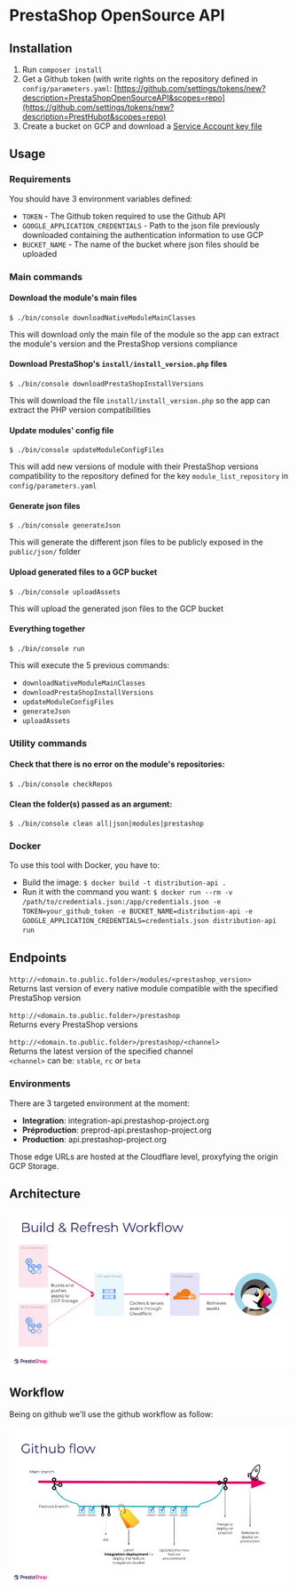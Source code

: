 # PrestaShop OpenSource API

## Installation

1. Run `composer install`
2. Get a Github token (with write rights on the repository defined in `config/parameters.yaml`: [https://github.com/settings/tokens/new?description=PrestaShopOpenSourceAPI&scopes=repo](https://github.com/settings/tokens/new?description=PrestHubot&scopes=repo)
3. Create a bucket on GCP and download a [Service Account key file](https://developers.google.com/identity/protocols/OAuth2ServiceAccount#creatinganaccount)

## Usage

### Requirements
You should have 3 environment variables defined:
- `TOKEN` - The Github token required to use the Github API
- `GOOGLE_APPLICATION_CREDENTIALS` - Path to the json file previously downloaded containing the authentication information to use GCP
- `BUCKET_NAME` - The name of the bucket where json files should be uploaded

### Main commands

#### Download the module's main files
```shell
$ ./bin/console downloadNativeModuleMainClasses
```
This will download only the main file of the module so the app can extract the module's version and the PrestaShop versions compliance

#### Download PrestaShop's `install/install_version.php` files
```shell
$ ./bin/console downloadPrestaShopInstallVersions
```
This will download the file `install/install_version.php` so the app can extract the PHP version compatibilities

#### Update modules' config file
```shell
$ ./bin/console updateModuleConfigFiles
```
This will add new versions of module with their PrestaShop versions compatibility to the repository defined for the key `module_list_repository` in `config/parameters.yaml`

#### Generate json files
```shell
$ ./bin/console generateJson
```
This will generate the different json files to be publicly exposed in the `public/json/` folder

#### Upload generated files to a GCP bucket
```shell
$ ./bin/console uploadAssets
```
This will upload the generated json files to the GCP bucket

#### Everything together
```shell
$ ./bin/console run
```
This will execute the 5 previous commands:
- `downloadNativeModuleMainClasses`
- `downloadPrestaShopInstallVersions`
- `updateModuleConfigFiles`
- `generateJson`
- `uploadAssets`

### Utility commands

#### Check that there is no error on the module's repositories:
```shell
$ ./bin/console checkRepos
```

#### Clean the folder(s) passed as an argument:
```shell
$ ./bin/console clean all|json|modules|prestashop
```

### Docker

To use this tool with Docker, you have to:
- Build the image: `$ docker build -t distribution-api .`
- Run it with the command you want: `$ docker run --rm -v /path/to/credentials.json:/app/credentials.json -e TOKEN=your_github_token -e BUCKET_NAME=distribution-api -e GOOGLE_APPLICATION_CREDENTIALS=credentials.json distribution-api run`

## Endpoints

`http://<domain.to.public.folder>/modules/<prestashop_version>`<br>
Returns last version of every native module compatible with the specified PrestaShop version

`http://<domain.to.public.folder>/prestashop`<br>
Returns every PrestaShop versions

`http://<domain.to.public.folder>/prestashop/<channel>`<br>
Returns the latest version of the specified channel<br>
`<channel>` can be: `stable`, `rc` or `beta`

### Environments

There are 3 targeted environment at the moment:

* **Integration**: integration-api.prestashop-project.org
* **Préproduction**: preprod-api.prestashop-project.org
* **Production**: api.prestashop-project.org

Those edge URLs are hosted at the Cloudflare level, proxyfying the origin GCP Storage.

## Architecture

![alt text](pics/architecture.png "Build & Refresh Workflow")

## Workflow

Being on github we'll use the github workflow as follow:

![alt text](pics/workflow.png "Github Workflow")


